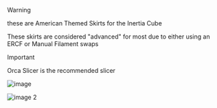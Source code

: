 >[!WARNING]
>these are American Themed Skirts for the Inertia Cube
>
>These skirts are considered "advanced" for most due to either using an ERCF or Manual Filament swaps
>

>[!IMPORTANT]
>Orca Slicer is the recommended slicer 


![image](https://github.com/user-attachments/assets/4f869858-a34c-47d8-bfb2-1ff9c0173369)

![image 2](https://github.com/user-attachments/assets/dfcc3169-580c-4813-9930-c022c5b0670b)
